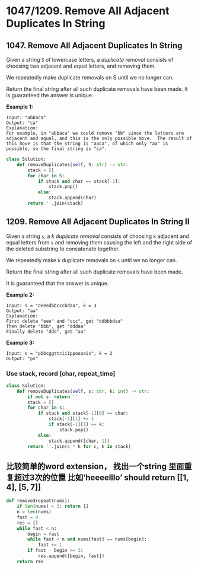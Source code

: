 # 1047/1209. Remove All Adjacent Duplicates In String

## 1047. Remove All Adjacent Duplicates In String

Given a string `S` of lowercase letters, a _duplicate removal_ consists of choosing two adjacent and equal letters, and removing them.

We repeatedly make duplicate removals on S until we no longer can.

Return the final string after all such duplicate removals have been made.  It is guaranteed the answer is unique.

**Example 1:**

```text
Input: "abbaca"
Output: "ca"
Explanation: 
For example, in "abbaca" we could remove "bb" since the letters are adjacent and equal, and this is the only possible move.  The result of this move is that the string is "aaca", of which only "aa" is possible, so the final string is "ca".
```

```python
class Solution:
    def removeDuplicates(self, S: str) -> str:
        stack = []
        for char in S:
            if stack and char == stack[-1]:
                stack.pop()
            else:
                stack.append(char)
        return ''.join(stack)
```

## 1209. Remove All Adjacent Duplicates In String II

Given a string `s`, a _k_ _duplicate removal_ consists of choosing `k` adjacent and equal letters from `s` and removing them causing the left and the right side of the deleted substring to concatenate together.

We repeatedly make `k` duplicate removals on `s` until we no longer can.

Return the final string after all such duplicate removals have been made.

It is guaranteed that the answer is unique.

**Example 2:**

```text
Input: s = "deeedbbcccbdaa", k = 3
Output: "aa"
Explanation: 
First delete "eee" and "ccc", get "ddbbbdaa"
Then delete "bbb", get "dddaa"
Finally delete "ddd", get "aa"
```

**Example 3:**

```text
Input: s = "pbbcggttciiippooaais", k = 2
Output: "ps"
```

### Use stack, record \[char, repeat\_time\]

```python
class Solution:
    def removeDuplicates(self, s: str, k: int) -> str:
        if not s: return ''
        stack = []
        for char in s:
            if stack and stack[-1][0] == char:
                stack[-1][1] += 1
                if stack[-1][1] == k:
                    stack.pop()
            else:
                stack.append([char, 1])
        return ''.join(c * k for c, k in stack)
```

## 比较简单的word extension， 找出一个string 里面重复超过3次的位置 比如‘heeeelllo’ should return \[\[1, 4\], \[5, 7\]\]

```python
def remove3repeat(nums):
    if len(nums) < 3: return []
    n = len(nums)
    fast = 0
    res = []
    while fast < n:
        begin = fast
        while fast < n and nums[fast] == nums[begin]:
            fast += 1
        if fast - begin >= 3:
            res.append([begin, fast])
    return res 
```

